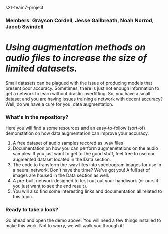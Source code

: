 s21-team7-project
### Members: Grayson Cordell, Jesse Gailbreath, Noah Norrod, Jacob Swindell
# ***Using augmentation methods on audio files to increase the size of limited datasets.***

  Small datasets can be plagued with the issue of producing models that present poor accuracy. Sometimes, there is just not enough information to get a network to learn without drastic overfitting. So, you have a small dataset and you are having issues training a network with decent accuracy? Well, do we have a cure for you: data augmentation.
### What's in the repository?
  Here you will find a some resources and an easy-to-follow (sort-of) demonstation on how data augmentation can improve your accuracy.
  1. A free dataset of audio samples recored as .wav files
  2. Documentation on how you can perform augmenetations on the audio samples.  If you just want to get to the good stuff, feel free to use our augmented dataset located in the Data section.
  3. The code to transform the .wav files into spectrogram images for use in a neural network.  Don't have the time?  We've got you!  A full set of images are housed in the Data section as well.
  4. A pre-built network designed to test out out your handiwork (or ours if you just want to see the end result).
  5. You will also find some interesting links and documentation all related to this topic.
### Ready to take a look?
Go ahead and open the demo above.  You will need a few things installed to make this work.  Not to worry, we will walk you through it!
  

